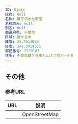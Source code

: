 ```yaml
---
ID: Ujqks
総称: null
名称: 囃子清水七面堂
名称読み: null
別名: null
都道府県: 千葉県
区域: 鎌ケ谷市
緯度: 35.7614053
経度: 140.0014561
郵便番号: 2730103
住所: 千葉県鎌ケ谷市丸山３丁目９−４８
---
```


## その他

### 参考URL

| URL | 説明          |
| --- | ------------- |
|     | OpenStreetMap |
